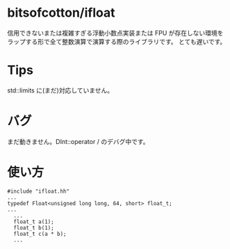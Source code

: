 # bitsofcotton/ifloat
信用できないまたは複雑すぎる浮動小数点実装または FPU が存在しない環境をラップする形で全て整数演算で演算する際のライブラリです。
とても遅いです。

# Tips
std::limits に(まだ)対応していません。

# バグ
まだ動きません。DInt::operator / のデバグ中です。

# 使い方
    #include "ifloat.hh"
    ...
    typedef Float<unsigned long long, 64, short> float_t;
    ...
      ...
      float_t a(1);
      float_t b(1);
      float_t c(a * b);
      ...
